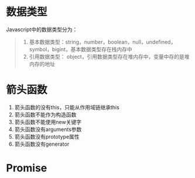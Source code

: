 # 数据类型
Javascript中的数据类型分为：
> 1. 基本数据类型：string，number，boolean，null，undefined，symbol，bigint，基本数据类型存在栈内存中
> 2. 引用数据类型： object，引用数据类型存在堆内存中，变量中存的是堆内存的地址

# 箭头函数
1. 箭头函数的没有this，只能从作用域链继承this
2. 箭头函数不能作为构造函数
3. 箭头函数不能使用new关键字
4. 箭头函数没有arguments参数
5. 箭头函数没有prototype属性
6. 箭头函数没有generator

# Promise
